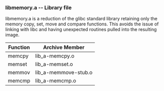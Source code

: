 ### libmemory.a  --  Library file

libmemory.a is a reduction of the glibc standard library retaining only the
memory copy, set, move and compare functions. This avoids the issue of linking
with libc and having unexpected routines pulled into the resulting image.

Function | Archive Member
-------- | --------------
memcpy   | lib_a-memcpy.o
memset   | lib_a-memset.o
memmov   | lib_a-memmove-stub.o
memcmp   | lib_a-memcmp.o
